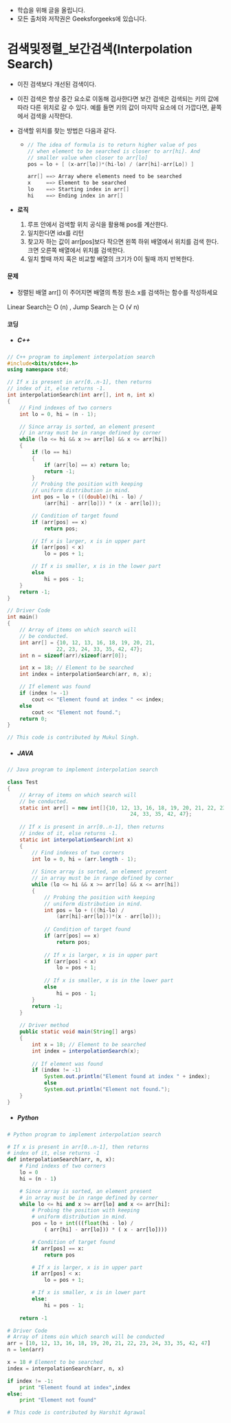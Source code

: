 - 학습을 위해 글을 올립니다.
- 모든 출처와 저작권은 Geeksforgeeks에 있습니다.

[^출처]: https://www.geeksforgeeks.org/



# 검색및정렬_보간검색(Interpolation Search)

- 이진 검색보다 개선된 검색이다.

- 이진 검색은 항상 중간 요소로 이동해 검사한다면 보간 검색은 검색되는 키의 값에 따라 다른 위치로 갈 수 있다. 예를 들면 키의 값이 마지막 요소에 더 가깝다면, 끝쪽에서 검색을 시작한다.

- 검색할 위치를 찾는 방법은 다음과 같다.

  - ```c
    // The idea of formula is to return higher value of pos
    // when element to be searched is closer to arr[hi]. And
    // smaller value when closer to arr[lo]
    pos = lo + [ (x-arr[lo])*(hi-lo) / (arr[hi]-arr[Lo]) ]
    
    arr[] ==> Array where elements need to be searched
    x     ==> Element to be searched
    lo    ==> Starting index in arr[]
    hi    ==> Ending index in arr[]
    ```

- **로직**

  1. 루프 안에서 검색할 위치 공식을 활용해 pos를 계산한다.
  2. 일치한다면 idx를 리턴
  3. 찾고자 하는 값이 arr[pos]보다 작으면 왼쪽 하위 배열에서 위치를 검색 한다. 크면 오른쪽 배열에서 위치를 검색한다.
  4. 일치 할때 까지 혹은 비교할 배열의 크기가 0이 될때 까지 반복한다.

#### 문제

- 정렬된 배열 arr[] 이 주어지면 배열의 특정 원소 x를 검색하는 함수를 작성하세요

Linear Search는 O (n) , Jump Search 는 O (√ n)

#### 코딩

- ##### C++

```c++
// C++ program to implement interpolation search 
#include<bits/stdc++.h> 
using namespace std; 

// If x is present in arr[0..n-1], then returns 
// index of it, else returns -1. 
int interpolationSearch(int arr[], int n, int x) 
{ 
	// Find indexes of two corners 
	int lo = 0, hi = (n - 1); 

	// Since array is sorted, an element present 
	// in array must be in range defined by corner 
	while (lo <= hi && x >= arr[lo] && x <= arr[hi]) 
	{ 
		if (lo == hi) 
		{ 
			if (arr[lo] == x) return lo; 
			return -1; 
		} 
		// Probing the position with keeping 
		// uniform distribution in mind. 
		int pos = lo + (((double)(hi - lo) / 
			(arr[hi] - arr[lo])) * (x - arr[lo])); 

		// Condition of target found 
		if (arr[pos] == x) 
			return pos; 

		// If x is larger, x is in upper part 
		if (arr[pos] < x) 
			lo = pos + 1; 

		// If x is smaller, x is in the lower part 
		else
			hi = pos - 1; 
	} 
	return -1; 
} 

// Driver Code 
int main() 
{ 
	// Array of items on which search will 
	// be conducted. 
	int arr[] = {10, 12, 13, 16, 18, 19, 20, 21, 
				22, 23, 24, 33, 35, 42, 47}; 
	int n = sizeof(arr)/sizeof(arr[0]); 

	int x = 18; // Element to be searched 
	int index = interpolationSearch(arr, n, x); 

	// If element was found 
	if (index != -1) 
		cout << "Element found at index " << index; 
	else
		cout << "Element not found."; 
	return 0; 
} 

// This code is contributed by Mukul Singh. 

```

- ##### JAVA

```java
// Java program to implement interpolation search 

class Test 
{ 
	// Array of items on which search will 
	// be conducted. 
	static int arr[] = new int[]{10, 12, 13, 16, 18, 19, 20, 21, 22, 23, 
										24, 33, 35, 42, 47}; 
	
	// If x is present in arr[0..n-1], then returns 
	// index of it, else returns -1. 
	static int interpolationSearch(int x) 
	{ 
		// Find indexes of two corners 
		int lo = 0, hi = (arr.length - 1); 
	
		// Since array is sorted, an element present 
		// in array must be in range defined by corner 
		while (lo <= hi && x >= arr[lo] && x <= arr[hi]) 
		{ 
			// Probing the position with keeping 
			// uniform distribution in mind. 
			int pos = lo + (((hi-lo) / 
				(arr[hi]-arr[lo]))*(x - arr[lo])); 
	
			// Condition of target found 
			if (arr[pos] == x) 
				return pos; 
	
			// If x is larger, x is in upper part 
			if (arr[pos] < x) 
				lo = pos + 1; 
	
			// If x is smaller, x is in the lower part 
			else
				hi = pos - 1; 
		} 
		return -1; 
	} 
	
	// Driver method 
	public static void main(String[] args) 
	{ 
		int x = 18; // Element to be searched 
		int index = interpolationSearch(x); 
		
		// If element was found 
		if (index != -1) 
			System.out.println("Element found at index " + index); 
			else
			System.out.println("Element not found."); 
	} 
} 

```

- ##### Python

```python
# Python program to implement interpolation search 

# If x is present in arr[0..n-1], then returns 
# index of it, else returns -1 
def interpolationSearch(arr, n, x): 
	# Find indexs of two corners 
	lo = 0
	hi = (n - 1) 

	# Since array is sorted, an element present 
	# in array must be in range defined by corner 
	while lo <= hi and x >= arr[lo] and x <= arr[hi]: 
		# Probing the position with keeping 
		# uniform distribution in mind. 
		pos = lo + int(((float(hi - lo) /
			( arr[hi] - arr[lo])) * ( x - arr[lo]))) 

		# Condition of target found 
		if arr[pos] == x: 
			return pos 

		# If x is larger, x is in upper part 
		if arr[pos] < x: 
			lo = pos + 1; 

		# If x is smaller, x is in lower part 
		else: 
			hi = pos - 1; 
	
	return -1

# Driver Code 
# Array of items oin which search will be conducted 
arr = [10, 12, 13, 16, 18, 19, 20, 21, 22, 23, 24, 33, 35, 42, 47] 
n = len(arr) 

x = 18 # Element to be searched 
index = interpolationSearch(arr, n, x) 

if index != -1: 
	print "Element found at index",index 
else: 
	print "Element not found"

# This code is contributed by Harshit Agrawal 

```

